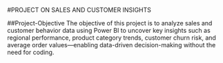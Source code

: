 #PROJECT ON SALES AND CUSTOMER INSIGHTS

##Project-Objective
  The objective of this project is to analyze sales and customer behavior data using Power BI to uncover key insights such as regional performance, product category trends, customer churn risk, and average order      values—enabling data-driven decision-making without the need for coding.

##
    

